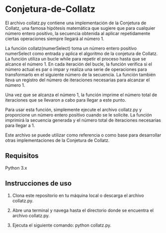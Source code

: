 
# Conjetura-de-Collatz

El archivo collatz.py contiene una implementación de la Conjetura de Collatz, una famosa hipótesis matemática que sugiere que para cualquier número entero positivo, la secuencia obtenida al aplicar repetidamente ciertas operaciones siempre llegará al número 1.

La función collatz(numerSelect) toma un número entero positivo numerSelect como entrada y aplica el algoritmo de la conjetura de Collatz. La función utiliza un bucle while para repetir el proceso hasta que se alcance el número 1. En cada iteración del bucle, la función verifica si el número actual es par o impar y realiza una serie de operaciones para transformarlo en el siguiente número de la secuencia. La función también lleva un registro del número de iteraciones necesarias para alcanzar el número 1.

Una vez que se alcanza el número 1, la función imprime el número total de iteraciones que se llevaron a cabo para llegar a este punto.

Para usar esta función, simplemente ejecute el archivo collatz.py y proporcione un número entero positivo cuando se le solicite. La función imprimirá la secuencia generada y el número total de iteraciones necesarias para llegar a 1.

Este archivo se puede utilizar como referencia o como base para desarrollar otras implementaciones de la Conjetura de Collatz.

## Requisitos

Python 3.x


## Instrucciones de uso

1. Clona este repositorio en tu máquina local o descarga el archivo collatz.py.

2. Abre una terminal y navega hasta el directorio donde se encuentra el archivo collatz.py.

3. Ejecuta el siguiente comando: python collatz.py.



